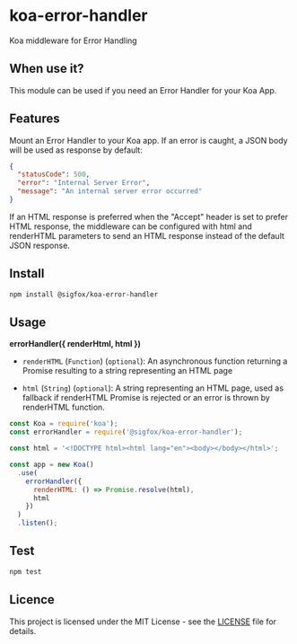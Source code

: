 # koa-error-handler

Koa middleware for Error Handling

## When use it?

This module can be used if you need an Error Handler for your Koa App.

## Features

Mount an Error Handler to your Koa app. If an error is caught, a JSON body will be used as response by default:

```json
{
  "statusCode": 500,
  "error": "Internal Server Error",
  "message": "An internal server error occurred"
}
```

If an HTML response is preferred when the "Accept" header is set to prefer HTML response, the middleware
can be configured with html and renderHTML parameters to send an HTML response instead of the default JSON response.

## Install

```bash
npm install @sigfox/koa-error-handler
```

## Usage

**errorHandler({ renderHtml, html })**

- `renderHTML` (`Function`) (`optional`): An asynchronous function returning a Promise resulting to a string representing an HTML page

- `html` (`String`) (`optional`): A string representing an HTML page, used as fallback if renderHTML Promise is rejected or an error is thrown by renderHTML function.

```javascript
const Koa = require('koa');
const errorHandler = require('@sigfox/koa-error-handler');

const html = '<!DOCTYPE html><html lang="en"><body></body></html>';

const app = new Koa()
  .use(
    errorHandler({
      renderHTML: () => Promise.resolve(html),
      html
    })
  )
  .listen();
```

## Test

```bash
npm test
```

## Licence

This project is licensed under the MIT License - see the [LICENSE](https://github.com/sigfox/javascript/blob/master/LICENSE) file for details.
